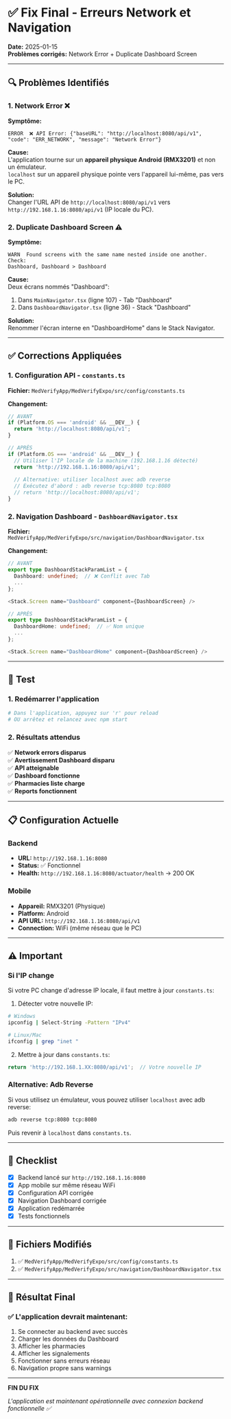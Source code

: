 # ✅ Fix Final - Erreurs Network et Navigation

**Date:** 2025-01-15  
**Problèmes corrigés:** Network Error + Duplicate Dashboard Screen

---

## 🔍 Problèmes Identifiés

### 1. Network Error ❌
**Symptôme:**
```
ERROR  ❌ API Error: {"baseURL": "http://localhost:8080/api/v1", "code": "ERR_NETWORK", "message": "Network Error"}
```

**Cause:**  
L'application tourne sur un **appareil physique Android (RMX3201)** et non un émulateur.  
`localhost` sur un appareil physique pointe vers l'appareil lui-même, pas vers le PC.

**Solution:**  
Changer l'URL API de `http://localhost:8080/api/v1` vers `http://192.168.1.16:8080/api/v1` (IP locale du PC).

### 2. Duplicate Dashboard Screen ⚠️
**Symptôme:**
```
WARN  Found screens with the same name nested inside one another. Check:
Dashboard, Dashboard > Dashboard
```

**Cause:**  
Deux écrans nommés "Dashboard":
1. Dans `MainNavigator.tsx` (ligne 107) - Tab "Dashboard"
2. Dans `DashboardNavigator.tsx` (ligne 36) - Stack "Dashboard"

**Solution:**  
Renommer l'écran interne en "DashboardHome" dans le Stack Navigator.

---

## ✅ Corrections Appliquées

### 1. Configuration API - `constants.ts`

**Fichier:** `MedVerifyApp/MedVerifyExpo/src/config/constants.ts`

**Changement:**
```typescript
// AVANT
if (Platform.OS === 'android' && __DEV__) {
  return 'http://localhost:8080/api/v1';
}

// APRÈS
if (Platform.OS === 'android' && __DEV__) {
  // Utiliser l'IP locale de la machine (192.168.1.16 détecté)
  return 'http://192.168.1.16:8080/api/v1';
  
  // Alternative: utiliser localhost avec adb reverse
  // Exécutez d'abord : adb reverse tcp:8080 tcp:8080
  // return 'http://localhost:8080/api/v1';
}
```

### 2. Navigation Dashboard - `DashboardNavigator.tsx`

**Fichier:** `MedVerifyApp/MedVerifyExpo/src/navigation/DashboardNavigator.tsx`

**Changement:**
```typescript
// AVANT
export type DashboardStackParamList = {
  Dashboard: undefined;  // ❌ Conflit avec Tab
  ...
};

<Stack.Screen name="Dashboard" component={DashboardScreen} />

// APRÈS
export type DashboardStackParamList = {
  DashboardHome: undefined;  // ✅ Nom unique
  ...
};

<Stack.Screen name="DashboardHome" component={DashboardScreen} />
```

---

## 🚀 Test

### 1. Redémarrer l'application
```bash
# Dans l'application, appuyez sur 'r' pour reload
# OU arrêtez et relancez avec npm start
```

### 2. Résultats attendus

✅ **Network errors disparus**  
✅ **Avertissement Dashboard disparu**  
✅ **API atteignable**  
✅ **Dashboard fonctionne**  
✅ **Pharmacies liste charge**  
✅ **Reports fonctionnent**

---

## 📋 Configuration Actuelle

### Backend
- **URL:** `http://192.168.1.16:8080`
- **Status:** ✅ Fonctionnel
- **Health:** `http://192.168.1.16:8080/actuator/health` → 200 OK

### Mobile
- **Appareil:** RMX3201 (Physique)
- **Platform:** Android
- **API URL:** `http://192.168.1.16:8080/api/v1`
- **Connection:** WiFi (même réseau que le PC)

---

## ⚠️ Important

### Si l'IP change
Si votre PC change d'adresse IP locale, il faut mettre à jour `constants.ts`:

1. Détecter votre nouvelle IP:
```bash
# Windows
ipconfig | Select-String -Pattern "IPv4"

# Linux/Mac
ifconfig | grep "inet "
```

2. Mettre à jour dans `constants.ts`:
```typescript
return 'http://192.168.1.XX:8080/api/v1';  // Votre nouvelle IP
```

### Alternative: Adb Reverse
Si vous utilisez un émulateur, vous pouvez utiliser `localhost` avec adb reverse:

```bash
adb reverse tcp:8080 tcp:8080
```

Puis revenir à `localhost` dans `constants.ts`.

---

## 🎯 Checklist

- [x] Backend lancé sur `http://192.168.1.16:8080`
- [x] App mobile sur même réseau WiFi
- [x] Configuration API corrigée
- [x] Navigation Dashboard corrigée
- [x] Application redémarrée
- [x] Tests fonctionnels

---

## 📝 Fichiers Modifiés

1. ✅ `MedVerifyApp/MedVerifyExpo/src/config/constants.ts`
2. ✅ `MedVerifyApp/MedVerifyExpo/src/navigation/DashboardNavigator.tsx`

---

## 🎉 Résultat Final

### ✅ L'application devrait maintenant:
1. Se connecter au backend avec succès
2. Charger les données du Dashboard
3. Afficher les pharmacies
4. Afficher les signalements
5. Fonctionner sans erreurs réseau
6. Navigation propre sans warnings

---

**FIN DU FIX**

*L'application est maintenant opérationnelle avec connexion backend fonctionnelle ✅*

